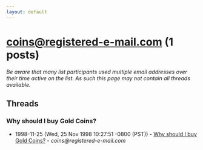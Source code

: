 ```yaml
---
layout: default
---
```


# coins@registered-e-mail.com (1 posts)

_Be aware that many list participants used multiple email addresses over their time active on the list. As such this page may not contain all threads available._

## Threads

### Why should I buy Gold Coins?
+ 1998-11-25 (Wed, 25 Nov 1998 10:27:51 -0800 (PST)) - [Why should I buy Gold Coins?](/archive/1998/11/7caf06afe9fe35061a16f9627c737295af9c9bba207d55d4f7b017331a4f83f9) - _coins@registered-e-mail.com_

